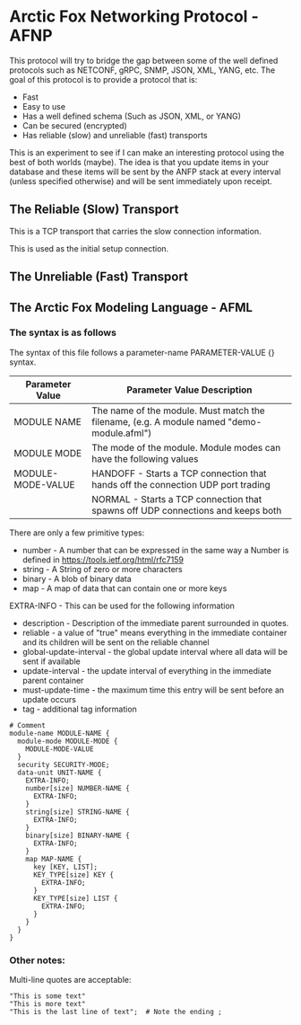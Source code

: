 # Arctic Fox Networking Protocol - AFNP
This protocol will try to bridge the gap between some of the well defined protocols such as NETCONF, gRPC, SNMP, JSON,
XML, YANG, etc.  The goal of this protocol is to provide a protocol that is:
* Fast
* Easy to use
* Has a well defined schema (Such as JSON, XML, or YANG)
* Can be secured (encrypted)
* Has reliable (slow) and unreliable (fast) transports

This is an experiment to see if I can make an interesting protocol using the best of both worlds (maybe).  The idea is that you update items in your database and these items will be sent by the ANFP stack at every interval (unless specified otherwise) and will be sent immediately upon receipt.

## The Reliable (Slow) Transport
This is a TCP transport that carries the slow connection information.

This is used as the initial setup connection.

## The Unreliable (Fast) Transport

## The Arctic Fox Modeling Language - AFML
### The syntax is as follows
The syntax of this file follows a parameter-name PARAMETER-VALUE {} syntax.

| Parameter Value   | Parameter Value Description                                                                     |
| ----------------- | ----------------------------------------------------------------------------------------------- |
| MODULE NAME       | The name of the module.  Must match the filename, (e.g. A module named "demo-module.afml")      |
| MODULE MODE       | The mode of the module.  Module modes can have the following values                             |
| MODULE-MODE-VALUE | HANDOFF - Starts a TCP connection that hands off the connection UDP port trading                |
|                   | NORMAL - Starts a TCP connection that spawns off UDP connections and keeps both                 |

There are only a few primitive types:
* number - A number that can be expressed in the same way a Number is defined in https://tools.ietf.org/html/rfc7159
* string - A String of zero or more characters
* binary - A blob of binary data
* map - A map of data that can contain one or more keys

EXTRA-INFO - This can be used for the following information
* description - Description of the immediate parent surrounded in quotes.
* reliable - a value of "true" means everything in the immediate container and its children will be sent on the reliable channel
* global-update-interval - the global update interval where all data will be sent if available 
* update-interval - the update interval of everything in the immediate parent container
* must-update-time - the maximum time this entry will be sent before an update occurs
* tag - additional tag information

```
# Comment
module-name MODULE-NAME {
  module-mode MODULE-MODE {
    MODULE-MODE-VALUE
  }
  security SECURITY-MODE;
  data-unit UNIT-NAME {
    EXTRA-INFO;
    number[size] NUMBER-NAME {
      EXTRA-INFO;
    }
    string[size] STRING-NAME {
      EXTRA-INFO;
    }
    binary[size] BINARY-NAME {
      EXTRA-INFO;
    }
    map MAP-NAME {
      key [KEY, LIST];
      KEY_TYPE[size] KEY {
        EXTRA-INFO;
      }
      KEY_TYPE[size] LIST {
        EXTRA-INFO;
      }
    }
  }
}
```

### Other notes:

Multi-line quotes are acceptable:
```
"This is some text"
"This is more text"
"This is the last line of text";  # Note the ending ;
```
